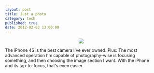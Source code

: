 ```yaml
---
layout: post
title: Just a photo
category: tech
published: true
date: 2012-02-03 13:00:00
---
```

<p style="text-align: center;"><a href="http://blog.timmschoof.com/images/rathaus.jpg"><img src="http://blog.timmschoof.com/images/rathaus.jpg"/></a><br></p>
The iPhone 4S is the best camera I've ever owned. Plus: The most advanced operation I'm capable of photography-wise is focusing something, and then choosing the image section I want. With the iPhone and its tap-to-focus, that's even easier.
